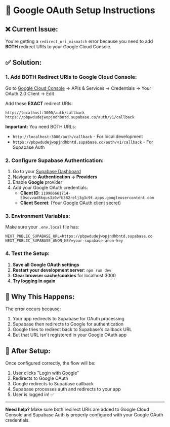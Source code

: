 # 🔧 Google OAuth Setup Instructions

## ❌ **Current Issue:**
You're getting a `redirect_uri_mismatch` error because you need to add **BOTH** redirect URIs to your Google Cloud Console.

## ✅ **Solution:**

### **1. Add BOTH Redirect URIs to Google Cloud Console:**

Go to [Google Cloud Console](https://console.cloud.google.com/) → APIs & Services → Credentials → Your OAuth 2.0 Client → Edit

Add these **EXACT** redirect URIs:

```
http://localhost:3000/auth/callback
https://pbpwdudejwopjndhbntd.supabase.co/auth/v1/callback
```

**Important:** You need BOTH URLs:
- `http://localhost:3000/auth/callback` - For local development
- `https://pbpwdudejwopjndhbntd.supabase.co/auth/v1/callback` - For Supabase Auth

### **2. Configure Supabase Authentication:**

1. Go to your [Supabase Dashboard](https://supabase.com/dashboard)
2. Navigate to **Authentication → Providers**
3. Enable **Google** provider
4. Add your Google OAuth credentials:
   - **Client ID**: `119966661714-50scvvad8kqus3i0vfb382relj3g3c9t.apps.googleusercontent.com`
   - **Client Secret**: (Your Google OAuth client secret)

### **3. Environment Variables:**

Make sure your `.env.local` file has:

```env
NEXT_PUBLIC_SUPABASE_URL=https://pbpwdudejwopjndhbntd.supabase.co
NEXT_PUBLIC_SUPABASE_ANON_KEY=your-supabase-anon-key
```

### **4. Test the Setup:**

1. **Save all Google OAuth settings**
2. **Restart your development server**: `npm run dev`
3. **Clear browser cache/cookies** for localhost:3000
4. **Try logging in again**

## 🎯 **Why This Happens:**

The error occurs because:
1. Your app redirects to Supabase for OAuth processing
2. Supabase then redirects to Google for authentication
3. Google tries to redirect back to Supabase's callback URL
4. But that URL isn't registered in your Google OAuth app

## 🚀 **After Setup:**

Once configured correctly, the flow will be:
1. User clicks "Login with Google"
2. Redirects to Google OAuth
3. Google redirects to Supabase callback
4. Supabase processes auth and redirects to your app
5. User is logged in! ✅

---

**Need help?** Make sure both redirect URIs are added to Google Cloud Console and Supabase Auth is properly configured with your Google OAuth credentials.